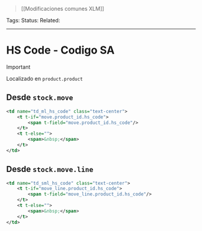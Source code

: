 > [[Modificaciones comunes XLM]]

Tags: 
Status: 
Related: 

___

# HS Code - Codigo SA

> [!IMPORTANT]
> Localizado en `product.product`

## Desde `stock.move`
```xml
<td name="td_ml_hs_code" class="text-center">
    <t t-if="move.product_id.hs_code">
        <span t-field="move.product_id.hs_code"/>
    </t>
    <t t-else="">
        <span>&nbsp;</span>
    </t>
</td>
```

## Desde `stock.move.line`
```xml
<td name="td_sml_hs_code" class="text-center">
    <t t-if="move_line.product_id.hs_code">
        <span t-field="move_line.product_id.hs_code"/>
    </t>
    <t t-else="">
        <span>&nbsp;</span>
    </t>
</td>
```

